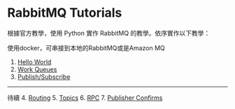 # RabbitMQ Tutorials

根據官方教學，使用 Python 實作 RabbitMQ 的教學。依序實作以下教學：

使用docker，可串接到本地的RabbitMQ或是Amazon MQ
1. [Hello World](https://www.rabbitmq.com/tutorials/tutorial-one-python.html)
2. [Work Queues](https://www.rabbitmq.com/tutorials/tutorial-two-python.html)
3. [Publish/Subscribe](https://www.rabbitmq.com/tutorials/tutorial-three-python.html)
---
待續
4. [Routing](https://www.rabbitmq.com/tutorials/tutorial-four-python.html)
5. [Topics](https://www.rabbitmq.com/tutorials/tutorial-five-python.html)
6. [RPC](https://www.rabbitmq.com/tutorials/tutorial-six-python.html)
7. [Publisher Confirms](https://www.rabbitmq.com/tutorials/tutorial-seven-dotnet.html)